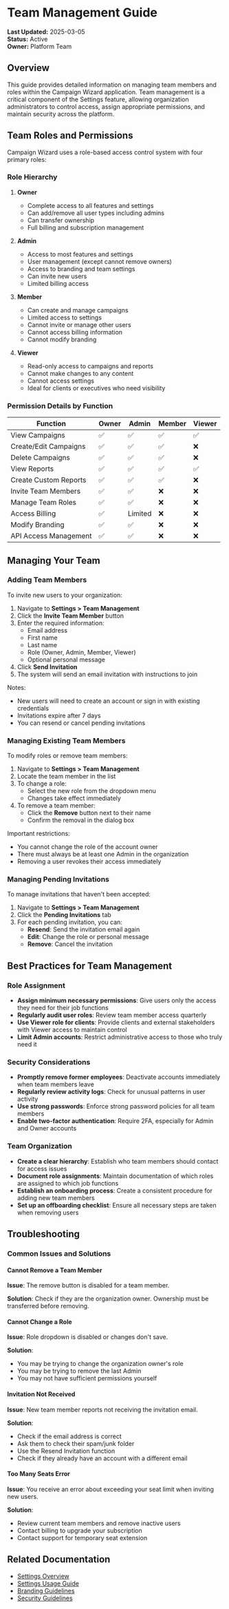 # Team Management Guide

**Last Updated:** 2025-03-05  
**Status:** Active  
**Owner:** Platform Team

## Overview

This guide provides detailed information on managing team members and roles within the Campaign Wizard application. Team management is a critical component of the Settings feature, allowing organization administrators to control access, assign appropriate permissions, and maintain security across the platform.

## Team Roles and Permissions

Campaign Wizard uses a role-based access control system with four primary roles:

### Role Hierarchy

1. **Owner**
   - Complete access to all features and settings
   - Can add/remove all user types including admins
   - Can transfer ownership
   - Full billing and subscription management

2. **Admin**
   - Access to most features and settings
   - User management (except cannot remove owners)
   - Access to branding and team settings
   - Can invite new users
   - Limited billing access

3. **Member**
   - Can create and manage campaigns
   - Limited access to settings
   - Cannot invite or manage other users
   - Cannot access billing information
   - Cannot modify branding

4. **Viewer**
   - Read-only access to campaigns and reports
   - Cannot make changes to any content
   - Cannot access settings
   - Ideal for clients or executives who need visibility

### Permission Details by Function

| Function | Owner | Admin | Member | Viewer |
|----------|-------|-------|--------|--------|
| View Campaigns | ✅ | ✅ | ✅ | ✅ |
| Create/Edit Campaigns | ✅ | ✅ | ✅ | ❌ |
| Delete Campaigns | ✅ | ✅ | ✅ | ❌ |
| View Reports | ✅ | ✅ | ✅ | ✅ |
| Create Custom Reports | ✅ | ✅ | ✅ | ❌ |
| Invite Team Members | ✅ | ✅ | ❌ | ❌ |
| Manage Team Roles | ✅ | ✅ | ❌ | ❌ |
| Access Billing | ✅ | Limited | ❌ | ❌ |
| Modify Branding | ✅ | ✅ | ❌ | ❌ |
| API Access Management | ✅ | ✅ | ❌ | ❌ |

## Managing Your Team

### Adding Team Members

To invite new users to your organization:

1. Navigate to **Settings > Team Management**
2. Click the **Invite Team Member** button
3. Enter the required information:
   - Email address
   - First name
   - Last name
   - Role (Owner, Admin, Member, Viewer)
   - Optional personal message
4. Click **Send Invitation**
5. The system will send an email invitation with instructions to join

Notes:
- New users will need to create an account or sign in with existing credentials
- Invitations expire after 7 days
- You can resend or cancel pending invitations

### Managing Existing Team Members

To modify roles or remove team members:

1. Navigate to **Settings > Team Management**
2. Locate the team member in the list
3. To change a role:
   - Select the new role from the dropdown menu
   - Changes take effect immediately
4. To remove a team member:
   - Click the **Remove** button next to their name
   - Confirm the removal in the dialog box

Important restrictions:
- You cannot change the role of the account owner
- There must always be at least one Admin in the organization
- Removing a user revokes their access immediately

### Managing Pending Invitations

To manage invitations that haven't been accepted:

1. Navigate to **Settings > Team Management**
2. Click the **Pending Invitations** tab
3. For each pending invitation, you can:
   - **Resend**: Send the invitation email again
   - **Edit**: Change the role or personal message
   - **Remove**: Cancel the invitation

## Best Practices for Team Management

### Role Assignment

- **Assign minimum necessary permissions**: Give users only the access they need for their job functions
- **Regularly audit user roles**: Review team member access quarterly
- **Use Viewer role for clients**: Provide clients and external stakeholders with Viewer access to maintain control
- **Limit Admin accounts**: Restrict administrative access to those who truly need it

### Security Considerations

- **Promptly remove former employees**: Deactivate accounts immediately when team members leave
- **Regularly review activity logs**: Check for unusual patterns in user activity
- **Use strong passwords**: Enforce strong password policies for all team members
- **Enable two-factor authentication**: Require 2FA, especially for Admin and Owner accounts

### Team Organization

- **Create a clear hierarchy**: Establish who team members should contact for access issues
- **Document role assignments**: Maintain documentation of which roles are assigned to which job functions
- **Establish an onboarding process**: Create a consistent procedure for adding new team members
- **Set up an offboarding checklist**: Ensure all necessary steps are taken when removing users

## Troubleshooting

### Common Issues and Solutions

#### Cannot Remove a Team Member

**Issue**: The remove button is disabled for a team member.

**Solution**: Check if they are the organization owner. Ownership must be transferred before removing.

#### Cannot Change a Role

**Issue**: Role dropdown is disabled or changes don't save.

**Solution**:
- You may be trying to change the organization owner's role
- You may be trying to remove the last Admin
- You may not have sufficient permissions yourself

#### Invitation Not Received

**Issue**: New team member reports not receiving the invitation email.

**Solution**:
- Check if the email address is correct
- Ask them to check their spam/junk folder
- Use the Resend Invitation function
- Check if they already have an account with a different email

#### Too Many Seats Error

**Issue**: You receive an error about exceeding your seat limit when inviting new users.

**Solution**:
- Review current team members and remove inactive users
- Contact billing to upgrade your subscription
- Contact support for temporary seat extension

## Related Documentation

- [Settings Overview](./overview.md)
- [Settings Usage Guide](./usage.md)
- [Branding Guidelines](./branding.md)
- [Security Guidelines](../../guides/developer/security.md) 